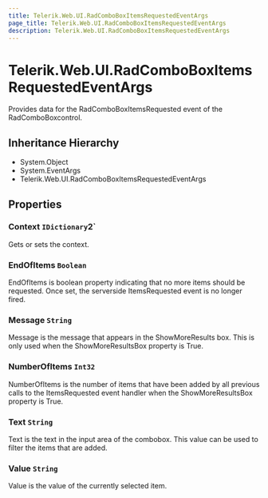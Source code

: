 ```yaml
---
title: Telerik.Web.UI.RadComboBoxItemsRequestedEventArgs
page_title: Telerik.Web.UI.RadComboBoxItemsRequestedEventArgs
description: Telerik.Web.UI.RadComboBoxItemsRequestedEventArgs
---
```


# Telerik.Web.UI.RadComboBoxItemsRequestedEventArgs

Provides data for the RadComboBoxItemsRequested event of the RadComboBoxcontrol.

## Inheritance Hierarchy

* System.Object
* System.EventArgs
* Telerik.Web.UI.RadComboBoxItemsRequestedEventArgs

## Properties

###  Context `IDictionary`2`

Gets or sets the context.

###  EndOfItems `Boolean`

EndOfItems is boolean property indicating that no more items should be requested.
            Once set, the serverside ItemsRequested event is no longer fired.

###  Message `String`

Message is the message that appears in the ShowMoreResults box.
            This is only used when the ShowMoreResultsBox property is True.

###  NumberOfItems `Int32`

NumberOfItems  is the number of items that have been added by all previous calls to the
            ItemsRequested event handler when the ShowMoreResultsBox property is True.

###  Text `String`

Text is the text in the input area of the combobox.
            This value can be used to filter the items that are added.

###  Value `String`

Value is the value of the currently selected item.

